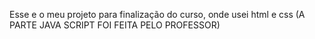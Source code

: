 Esse e o meu projeto para finalização do curso, onde usei html e css (A PARTE JAVA SCRIPT FOI FEITA PELO PROFESSOR)
